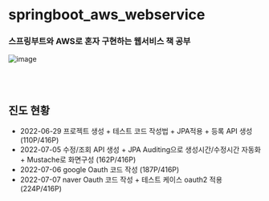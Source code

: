 # springboot_aws_webservice
### **스프링부트와 AWS로 혼자 구현하는 웹서비스 책 공부**

![image](https://user-images.githubusercontent.com/42925746/176326369-2694c43d-2917-4869-a97a-89e7ac6b7c3a.png)



</br></br>
## 진도 현황 

- 2022-06-29 프로젝트 생성 + 테스트 코드 작성법 + JPA적용 + 등록 API 생성(110P/416P)
- 2022-07-05 수정/조회 API 생성 + JPA Auditing으로 생성시간/수정시간 자동화 + Mustache로 화면구성 (162P/416P)
- 2022-07-06 google Oauth 코드 작성 (187P/416P)
- 2022-07-07 naver Oauth 코드 작성 + 테스트 케이스 oauth2 적용(224P/416P)
